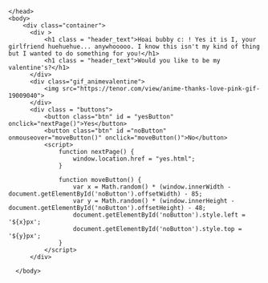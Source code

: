 <!DOCTYPE html>
<html lang="en">
    <head>
        <link rel="stylesheet" href=".styles.css">
        
    </head>
    <body>
        <div class="container">
          <div >
              <h1 class = "header_text">Hoai bubby c: ! Yes it is I, your girlfriend huehuehue... anywhooooo. I know this isn't my kind of thing but I wanted to do something for you!</h1>
              <h1 class = "header_text">Would you like to be my valentine's?</h1>
          </div>
          <div class="gif_animevalentine">
              <img src="https://tenor.com/view/anime-thanks-love-pink-gif-19009040">
          </div>
          <div class = "buttons">
              <button class="btn" id = "yesButton" onclick="nextPage()">Yes</button>
              <button class="btn" id ="noButton" onmouseover="moveButton()" onclick="moveButton()">No</button>
              <script>
                  function nextPage() {
                      window.location.href = "yes.html";
                  }
                  
                  function moveButton() {
                      var x = Math.random() * (window.innerWidth - document.getElementById('noButton').offsetWidth) - 85;
                      var y = Math.random() * (window.innerHeight - document.getElementById('noButton').offsetHeight) - 48;
                      document.getElementById('noButton').style.left = '${x}px';
                      document.getElementById('noButton').style.top = '${y}px';
                  }
              </script>
          </div>

      </body>
  </html>             
